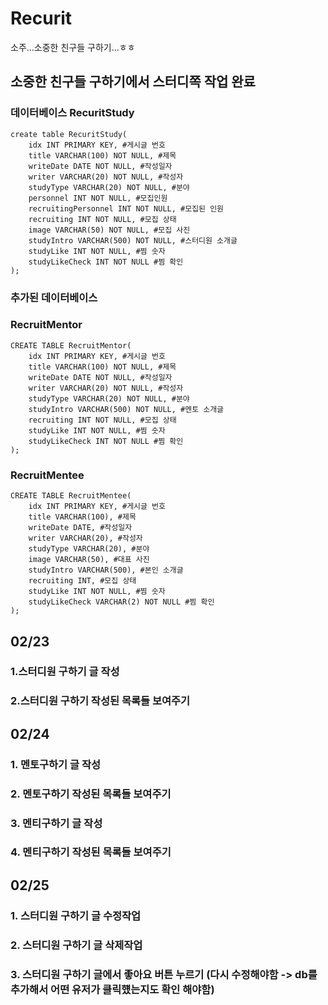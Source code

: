 # Recurit
소주...소중한 친구들 구하기...ㅎㅎ
## 소중한 친구들 구하기에서 스터디쪽 작업 완료
### 데이터베이스 RecuritStudy
	create table RecuritStudy(
		idx INT PRIMARY KEY, #게시글 번호
		title VARCHAR(100) NOT NULL, #제목
		writeDate DATE NOT NULL, #작성일자
		writer VARCHAR(20) NOT NULL, #작성자
		studyType VARCHAR(20) NOT NULL, #분야
		personnel INT NOT NULL, #모집인원
		recruitingPersonnel INT NOT NULL, #모집된 인원
		recruiting INT NOT NULL, #모집 상태
		image VARCHAR(50) NOT NULL, #모집 사진
		studyIntro VARCHAR(500) NOT NULL, #스터디원 소개글
		studyLike INT NOT NULL, #찜 숫자
		studyLikeCheck INT NOT NULL #찜 확인
	);

### 추가된 데이터베이스
### RecruitMentor
	CREATE TABLE RecruitMentor(
		idx INT PRIMARY KEY, #게시글 번호
		title VARCHAR(100) NOT NULL, #제목
		writeDate DATE NOT NULL, #작성일자
		writer VARCHAR(20) NOT NULL, #작성자
		studyType VARCHAR(20) NOT NULL, #분야
		studyIntro VARCHAR(500) NOT NULL, #멘토 소개글
		recruiting INT NOT NULL, #모집 상태
		studyLike INT NOT NULL, #찜 숫자
		studyLikeCheck INT NOT NULL #찜 확인
	);

### RecruitMentee
	CREATE TABLE RecruitMentee(
		idx INT PRIMARY KEY, #게시글 번호
		title VARCHAR(100), #제목
		writeDate DATE, #작성일자
		writer VARCHAR(20), #작성자
		studyType VARCHAR(20), #분야
		image VARCHAR(50), #대표 사진
		studyIntro VARCHAR(500), #본인 소개글
		recruiting INT, #모집 상태
		studyLike INT NOT NULL, #찜 숫자
		studyLikeCheck VARCHAR(2) NOT NULL #찜 확인
	);

## 02/23
### 1.스터디원 구하기 글 작성
### 2.스터디원 구하기 작성된 목록들 보여주기

## 02/24
### 1. 멘토구하기 글 작성
### 2. 멘토구하기 작성된 목록들 보여주기
### 3. 멘티구하기 글 작성
### 4. 멘티구하기 작성된 목록들 보여주기

## 02/25
### 1. 스터디원 구하기 글 수정작업
### 2. 스터디원 구하기 글 삭제작업
### 3. 스터디원 구하기 글에서 좋아요 버튼 누르기 (다시 수정해야함 -> db를 추가해서 어떤 유저가 클릭헀는지도 확인 해야함)
